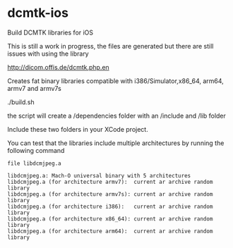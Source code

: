 # dcmtk-ios
Build DCMTK libraries for iOS

This is still a work in progress, the files are generated but there are still issues with using the library

http://dicom.offis.de/dcmtk.php.en

Creates fat binary libraries compatible with i386/Simulator,x86_64, arm64, armv7 and armv7s

./build.sh

the script will create a /dependencies folder with an /include and /lib folder

Include these two folders in your XCode project.

You can test that the libraries include multiple architectures by running the following command


    file libdcmjpeg.a
    
    libdcmjpeg.a: Mach-O universal binary with 5 architectures
    libdcmjpeg.a (for architecture armv7):	current ar archive random library
    libdcmjpeg.a (for architecture armv7s):	current ar archive random library
    libdcmjpeg.a (for architecture i386):	current ar archive random library
    libdcmjpeg.a (for architecture x86_64):	current ar archive random library
    libdcmjpeg.a (for architecture arm64):	current ar archive random library